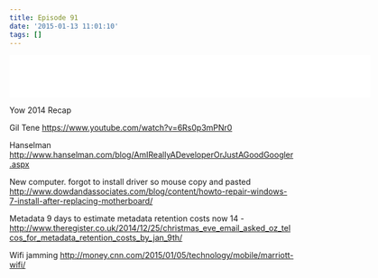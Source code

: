 ```yaml
---
title: Episode 91
date: '2015-01-13 11:01:10'
tags: []
---
```


<iframe style="border: none" src="//html5-player.libsyn.com/embed/episode/id/3283892/height/75/width/640/theme/standard/direction/no/autoplay/no/autonext/no/thumbnail/no/preload/no/no_addthis/no/" height="75" width="640" scrolling="no"  allowfullscreen webkitallowfullscreen mozallowfullscreen oallowfullscreen msallowfullscreen></iframe>

<!--more-->

Yow 2014 Recap

Gil Tene
https://www.youtube.com/watch?v=6Rs0p3mPNr0

Hanselman
http://www.hanselman.com/blog/AmIReallyADeveloperOrJustAGoodGoogler.aspx

New computer. forgot to install driver so mouse copy and pasted
http://www.dowdandassociates.com/blog/content/howto-repair-windows-7-install-after-replacing-motherboard/

Metadata
9 days to estimate metadata retention costs now 14 - 
http://www.theregister.co.uk/2014/12/25/christmas_eve_email_asked_oz_telcos_for_metadata_retention_costs_by_jan_9th/

Wifi jamming
http://money.cnn.com/2015/01/05/technology/mobile/marriott-wifi/




